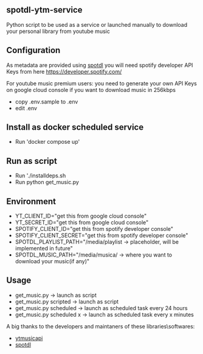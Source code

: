 ## spotdl-ytm-service

Python script to be used as a service or launched manually to download your personal library from youtube music

## Configuration

As metadata are provided using [spotdl](https://github.com/spotDL/spotify-downloader) you will need spotify developer API Keys from here https://developer.spotify.com/

For youtube music premium users:
    you need to generate your own API Keys on google cloud console if you want to download music in 256kbps

* copy .env.sample to .env
* edit .env

## Install as docker scheduled service

* Run 'docker compose up'

## Run as script

* Run './installdeps.sh
* Run python get_music.py <args>

## Environment

* YT_CLIENT_ID="get this from google cloud console"
* YT_SECRET_ID="get this from google cloud console"
* SPOTIFY_CLIENT_ID="get this from spotify developer console"
* SPOTIFY_CLIENT_SECRET="get this from spotify developer console"
* SPOTDL_PLAYLIST_PATH="/media/playlist -> placeholder, will be implemented in future"
* SPOTDL_MUSIC_PATH="/media/musica/ -> where you want to download your music(if any)"

## Usage
* get_music.py             -> launch as script
* get_music.py scripted    -> launch as script
* get_music.py scheduled   -> launch as scheduled task every 24 hours
* get_music.py scheduled x -> launch as scheduled task every x minutes

A big thanks to the developers and maintaners of these libraries\softwares:
* [ytmusicapi](https://github.com/sigma67/ytmusicapi)
* [spotdl](https://github.com/spotDL/spotify-downloader) 